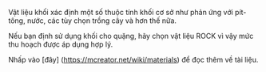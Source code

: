 Vật liệu khối xác định một số thuộc tính khối cơ sở như
phản ứng với pít-tông, nước, các tùy chọn trồng cây và hơn thế nữa.

Nếu bạn định sử dụng khối cho quặng, hãy chọn vật liệu ROCK
vì vậy mức thu hoạch được áp dụng hợp lý.

Nhấp vào [đây] (https://mcreator.net/wiki/materials) để đọc thêm về tài liệu.